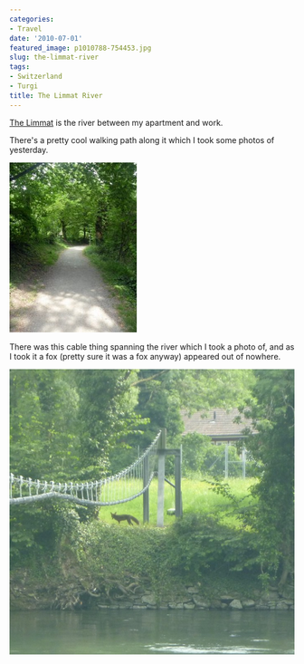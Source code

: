 ```yaml
---
categories:
- Travel
date: '2010-07-01'
featured_image: p1010788-754453.jpg
slug: the-limmat-river
tags:
- Switzerland
- Turgi
title: The Limmat River
---
```


[The Limmat](http://en.wikipedia.org/wiki/Limmat) is the river between my apartment and work.

There's a pretty cool walking path along it which I took some photos of yesterday.

![Wanderweg](p1010777-7432113.jpg)

There was this cable thing spanning the river which I took a photo of, and as I took it a fox (pretty sure it was a fox anyway) appeared out of nowhere.

![Fox](p1010788-754453.jpg)